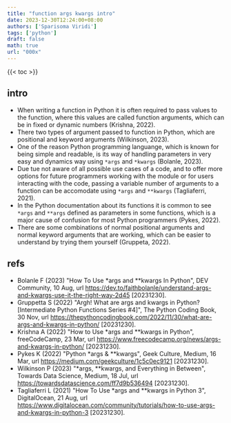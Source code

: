 ```yaml
---
title: "function args kwargs intro"
date: 2023-12-30T12:24:00+08:00
authors: ['Sparisoma Viridi']
tags: ['python']
draft: false
math: true
url: "000x"
---
```

{{< toc >}}


## intro
+ When writing a function in Python it is often required to pass values to the function, where this values are called function arguments, which can be in fixed or dynamic numbers (Krishna, 2022).
+ There two types of argument passed to function in Python, which are positional and keyword arguments (Wilkinson, 2023).
+ One of the reason Python programming languange, which is known for being simple and readable, is its way of handling parameters in very easy and dynamics way using `*args` and `*kwargs` (Bolanle, 2023).
+ Due tue not aware of all possible use cases of a code, and to offer more options for future programmers working with the module or for users interacting with the code, passing a variable number of arguments to a function can be accomodate using `*args` and `**kwargs` (Tagliaferri, 2021).
+ In the Python documentation about its functions it is common to see `*args` and `**args` defined as parameters in some functions, which is a major cause of confusion for most Python programmers (Pykes, 2022).
+ There are some combinations of normal positional arguments and normal keyword arguments that are working, which can be easier to understand by trying them yourself (Gruppeta, 2022).


## refs
+ Bolanle F (2023) "How To Use \*args and \*\*kwargs In Python", DEV Community, 10 Aug, url https://dev.to/faithbolanle/understand-args-and-kwargs-use-it-the-right-way-2d45 [20231230].
+ Gruppetta S (2022) "Argh! What are args and kwargs in Python? \[Intermediate Python Functions Series #4\]", The Python Coding Book, 30 Nov, url https://thepythoncodingbook.com/2022/11/30/what-are-args-and-kwargs-in-python/ [20231230].
+ Krishna A (2022) "How to Use \*args and \*\*kwargs in Python", freeCodeCamp, 23 Mar, url https://www.freecodecamp.org/news/args-and-kwargs-in-python/ [20231230].
+ Pykes K (2022) "Python \*args & \*\*kwargs", Geek Culture, Medium, 16 Mar, url https://medium.com/geekculture/1c5c0ec9121 [20231230].
+ Wilkinson P (2023) "\*args, \*\*kwargs, and Everything in Between", Towards Data Science, Medium, 18 Jul, url https://towardsdatascience.com/ff7d9b536494 [20231230].
+ Tagliaferri L (2021) "How To Use \*args and \*\*kwargs in Python 3", DigitalOcean, 21 Aug, url https://www.digitalocean.com/community/tutorials/how-to-use-args-and-kwargs-in-python-3 [20231230].
